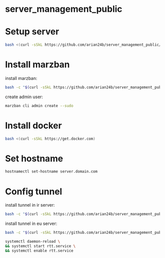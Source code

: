 # server_management_public

# Setup server

```bash
bash <(curl -sSkL https://github.com/arian24b/server_management_public/raw/main/server_setup.sh)
```

# Install marzban

install marzban:

```bash
bash -c "$(curl -sSkL https://github.com/arian24b/server_management_public/raw/main/marzban/marzban_installer.sh)" @ install
```

create admin user:

```bash
marzban cli admin create --sudo
```

# Install docker

```bash
bash <(curl -sSkL https://get.docker.com)
```

# Set hostname

```bash
hostnamectl set-hostname server.domain.com
```

# Config tunnel

install tunnel in ir server:

```bash
bash -c "$(curl -sSkL https://github.com/arian24b/server_management_public/raw/main/rtt/installer.sh)" @ ir
```

install tunnel in eu server:

```bash
bash -c "$(curl -sSkL https://github.com/arian24b/server_management_public/raw/main/rtt/installer.sh)" @ eu
```

```bash
systemctl daemon-reload \
&& systemctl start rtt.service \
&& systemctl enable rtt.service
```
